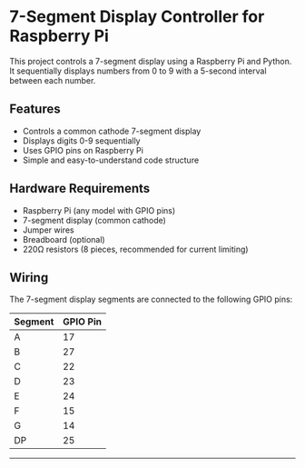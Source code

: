 # 7-Segment Display Controller for Raspberry Pi

This project controls a 7-segment display using a Raspberry Pi and Python. It sequentially displays numbers from 0 to 9 with a 5-second interval between each number.

## Features

- Controls a common cathode 7-segment display
- Displays digits 0-9 sequentially
- Uses GPIO pins on Raspberry Pi
- Simple and easy-to-understand code structure

## Hardware Requirements

- Raspberry Pi (any model with GPIO pins)
- 7-segment display (common cathode)
- Jumper wires
- Breadboard (optional)
- 220Ω resistors (8 pieces, recommended for current limiting)

## Wiring

The 7-segment display segments are connected to the following GPIO pins:

| Segment | GPIO Pin |
|---------|-----------|
| A       | 17        |
| B       | 27        |
| C       | 22        |
| D       | 23        |
| E       | 24        |
| F       | 15        |
| G       | 14        |
| DP      | 25        |
_______________________
